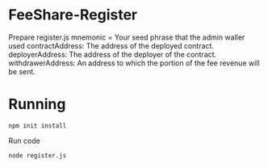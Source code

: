 # FeeShare-Register
Prepare register.js
mnemonic = Your seed phrase that the admin waller used
contractAddress: The address of the deployed contract.
deployerAddress: The address of the deployer of the contract.
withdrawerAddress: An address to which the portion of the fee revenue will be sent.

# Running
```
npm init install
```
Run code
```
node register.js
```
